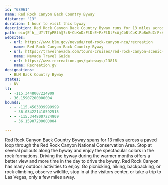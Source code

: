 ```yaml
---
id: "68961"
name: Red Rock Canyon Back Country Byway
distance: "13"
duration: 1 hour to visit this byway
description: Red Rock Canyon Back Country Byway runs for 13 miles across a paved loop through the Red Rock Canyon National Conservation Area.
path: eiu{E`h__U?lT?pPBth@?zB~CbKnDzFtDrE~FzFtDlFxAjCbBtCpKtRbBnEdCrFrAjEv@bErC`KBLzBpHxHv_@dL`k@bAtHtBrRzBtKbFhRzD~KhEzKhFhJdRlXtBnD~C`HtAlE~A`INh@lDbOn@zKx@rFvF~QRdBTTnJrXnCvGb@f@nA~AnF`CdAbAxBtDx@^fHjClCbA`EbCn@^|BnDjAvCrBfIhCpMJR?^rD`MtBrFdLdQT?vCrDtFxDPn@t@T`NxDjOnBjIDLSzR_@NObb@eDto@I~Y_AjPoBnHoAbEiAhIwB~LwGjGoEZEvByBj@KnD{ErTcWfEiD~@oAlHiGdBmBb@GDO~JuL`FeHhDiHrFyJxBkFn@{A~M}XpEkI|EwLTK`@cBrAgFdAmC@?A?xGuThCuInAuIj@yJPuAAH\wCf@{Bh@UH}@zAuE~@uHbBsInBiEbBeCPy@?eBqDkIMuBUC{@yGSuMz@sP|@eIzAeTlCkWpAuBbEaEdFaCrAu@JCh@Ih@_@jA[rAcANUtAkBZg@bB_E`AeG|AkZ`@uI|HgKdEwFxEmGxFuHfHoJhA_BhCiD
websites:
  - url: https://www.blm.gov/nevada/red-rock-canyon-nca/recreation
    name: Red Rock Canyon Back Country Byway
  - url: https://travelnevada.com/tours-cruises/red-rock-canyon-scenic-byway/
    name: Nevada Travel Guide
  - url: https://www.recreation.gov/gateways/13816
    name: Recreation.gv
designations:
  - BLM Back Country Byway
states:
  - NV
ll:
  - -115.3448007224909
  - 36.15907200000004
bounds:
  - - -115.4503039999999
    - 36.034221410592515
  - - -115.3448007224909
    - 36.15907200000004

---
```


Red Rock Canyon Back Country Byway spans for 13 miles across a paved loop through the Red Rock Canyon National Conservation Area.  Stop at several pullouts along the byway and enjoy the spectacular colors in the rock formations.  Driving the byway during the warmer months offers a better view and more time in the day to drive the byway.  Red Rock Canyon has many outdoor activities to enjoy. Go picnicking, hiking, backpacking, or rock climbing, observe wildlife, stop in at the visitors center, or take a trip to Las Vegas, only a few miles away.
